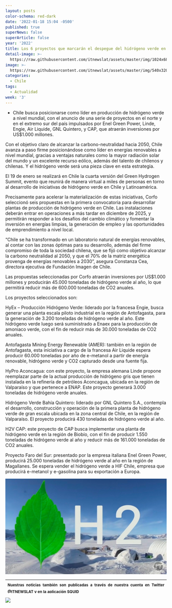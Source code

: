 ```yaml
---
layout: posts
color-schema: red-dark
date: '2022-01-18 15:04 -0500'
published: true
superNews: false
superArticle: false
year: '2022'
title: Los 6 proyectos que marcarán el despegue del hidrógeno verde en Chile
detail-image: >-
  https://raw.githubusercontent.com/itnewslat/assets/master/img/1024x680/H2-chile-g.jpg
image: >-
  https://raw.githubusercontent.com/itnewslat/assets/master/img/540x320/H2-chile-p.jpg
categories:
  - Chile
tags:
  - Actualidad
week: '3'
---
```

- Chile busca posicionarse como líder en producción de hidrógeno verde a nivel mundial, con el anuncio de una serie de proyectos en el norte y en el extremo sur del país impulsados por Enel Green Power, Linde, Engie, Air Liquide, GNL Quintero, y CAP, que atraerán inversiones por US$1.000 millones.

Con el objetivo claro de alcanzar la carbono-neutralidad hacia 2050, Chile avanza a paso firme posicionándose como líder en energías renovables a nivel mundial, gracias a ventajas naturales como la mayor radiación solar del mundo y un excelente recurso eólico, además del talento de chilenos y chilenas. Y el hidrógeno verde será una pieza clave en esta estrategia.

El 19 de enero se realizará en Chile la cuarta versión del Green Hydrogen Summit, evento que reunirá de manera virtual a miles de personas en torno al desarrollo de iniciativas de hidrógeno verde en Chile y Latinoamérica.

Precisamente para acelerar la materialización de estas iniciativas, Corfo seleccionó seis propuestas en la primera convocatoria para desarrollar plantas de producción de hidrógeno verde en Chile. Las instalaciones deberán entrar en operaciones a más tardar en diciembre de 2025, y permitirán responder a los desafíos del cambio climático y fomentar la inversión en energías limpias, la generación de empleo y las oportunidades de emprendimiento a nivel local.

“Chile se ha transformado en un laboratorio natural de energías renovables, al contar con las zonas óptimas para su desarrollo, además del firme compromiso de toda la sociedad chilena, que se fijó como objetivo alcanzar la carbono neutralidad al 2050, y que el 70% de la matriz energética provenga de energías renovables a 2030”, asegura Constanza Cea, directora ejecutiva de Fundación Imagen de Chile.

Las propuestas seleccionadas por Corfo atraerán inversiones por US$1.000 millones y producirán 45.000 toneladas de hidrógeno verde al año, lo que permitirá reducir más de 600.000 toneladas de CO2 anuales. 

Los proyectos seleccionados son:

HyEx – Producción Hidrógeno Verde: liderado por la francesa Engie, busca generar una planta escala piloto industrial en la región de Antofagasta, para la generación de 3.200 toneladas de hidrógeno verde al año. Este hidrógeno verde luego será suministrado a Enaex para la producción de amoniaco verde, con el fin de reducir más de 30.000 toneladas de CO2 anuales. 

Antofagasta Mining Energy Renewable (AMER): también en la región de Antofagasta, esta iniciativa a cargo de la francesa Air Liquide espera producir 60.000 toneladas por año de e-metanol a partir de energía renovable, hidrógeno verde y CO2 capturado desde una fuente fija. 

HyPro Aconcagua: con este proyecto, la empresa alemana Linde propone reemplazar parte de la actual producción de hidrógeno gris que tienen instalada en la refinería de petróleos Aconcagua, ubicada en la región de Valparaíso y que pertenece a ENAP. Este proyecto generará 3.000 toneladas de hidrógeno verde anuales. 

Hidrógeno Verde Bahía Quintero: liderado por GNL Quintero S.A., contempla el desarrollo, construcción y operación de la primera planta de hidrógeno verde de gran escala ubicada en la zona central de Chile, en la región de Valparaíso. El proyecto producirá 430 toneladas de hidrógeno verde al año.

H2V CAP: este proyecto de CAP busca implementar una planta de hidrógeno verde en la región de Biobío, con el fin de producir 1.550 toneladas de hidrógeno verde al año y reducir más de 161.000 toneladas de CO2 anuales.

Proyecto Faro del Sur: presentado por la empresa italiana Enel Green Power, producirá 25.000 toneladas de hidrógeno verde al año en la región de Magallanes. Se espera vender el hidrógeno verde a HIF Chile, empresa que producirá e-metanol y e-gasolina para su exportación a Europa.

![](https://raw.githubusercontent.com/itnewslat/assets/master/img/540x320/H2-chile-p.jpg)

<table style="height: 42px;" width="569">
<tbody>
<tr>
<td style="text-align: justify;"><sub><strong>Nuestras noticias también son publicadas a través de nuestra cuenta en Twitter <a href="https://twitter.com/itnewslat?lang=es">@ITNEWSLAT</a> y en la aplicación <a href="https://squidapp.co/en/">SQUID</a></strong></sub></td>
</tr>
</tbody>
</table>

<img src="https://tracker.metricool.com/c3po.jpg?hash=56f88a41e39ab42c063cc51676587a04"/>